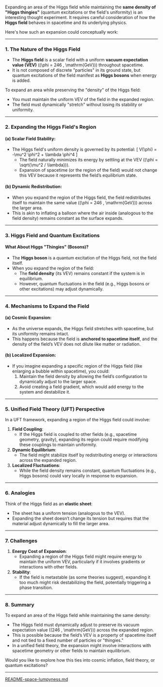 Expanding an area of the Higgs field while maintaining the **same density of "Higgs thingies"** (quantum excitations or the field's uniformity) is an interesting thought experiment. It requires careful consideration of how the **Higgs field** behaves in spacetime and its underlying physics.

Here's how such an expansion could conceptually work:

---

### **1. The Nature of the Higgs Field**
- The **Higgs field** is a scalar field with a uniform **vacuum expectation value (VEV)** (\(\phi = 246 \, \mathrm{GeV}\)) throughout spacetime.
- It is not composed of discrete "particles" in its ground state, but quantum excitations of the field manifest as **Higgs bosons** when energy is added.

To expand an area while preserving the "density" of the Higgs field:
- You must maintain the uniform VEV of the field in the expanded region.
- The field must dynamically "stretch" without losing its stability or uniformity.

---

### **2. Expanding the Higgs Field's Region**
#### (a) **Scalar Field Stability**:
- The Higgs field's uniform density is governed by its potential:
  \[
  V(\phi) = -\mu^2 \phi^2 + \lambda \phi^4
  \]
  - The field naturally minimizes its energy by settling at the VEV (\(\phi = \sqrt{\mu^2 / \lambda}\)).
  - Expansion of spacetime (or the region of the field) would not change this VEV because it represents the field’s equilibrium state.

#### (b) **Dynamic Redistribution**:
- When you expand the region of the Higgs field, the field redistributes itself to maintain the same value (\(\phi = 246 \, \mathrm{GeV}\)) across the larger area.
- This is akin to inflating a balloon where the air inside (analogous to the field density) remains constant as the surface expands.

---

### **3. Higgs Field and Quantum Excitations**
#### What About Higgs "Thingies" (Bosons)?
- The **Higgs boson** is a quantum excitation of the Higgs field, not the field itself.
- When you expand the region of the field:
  - The **field density** (its VEV) remains constant if the system is in equilibrium.
  - However, quantum fluctuations in the field (e.g., Higgs bosons or other excitations) may adjust dynamically.

---

### **4. Mechanisms to Expand the Field**
#### (a) **Cosmic Expansion**:
- As the universe expands, the Higgs field stretches with spacetime, but its uniformity remains intact.
- This happens because the field is **anchored to spacetime itself**, and the density of the field’s VEV does not dilute like matter or radiation.

#### (b) **Localized Expansion**:
- If you imagine expanding a specific region of the Higgs field (like enlarging a bubble within spacetime), you could:
  1. Maintain the field density by allowing the field’s configuration to dynamically adjust to the larger space.
  2. Avoid creating a field gradient, which would add energy to the system and destabilize it.

---

### **5. Unified Field Theory (UFT) Perspective**
In a UFT framework, expanding a region of the Higgs field could involve:
1. **Field Coupling**:
   - If the Higgs field is coupled to other fields (e.g., spacetime geometry, gravity), expanding its region could require modifying these couplings to maintain uniformity.
2. **Dynamic Equilibrium**:
   - The field might stabilize itself by redistributing energy or interactions across the expanded region.
3. **Localized Fluctuations**:
   - While the field density remains constant, quantum fluctuations (e.g., Higgs bosons) could vary locally in response to expansion.

---

### **6. Analogies**
Think of the Higgs field as an **elastic sheet**:
- The sheet has a uniform tension (analogous to the VEV).
- Expanding the sheet doesn’t change its tension but requires that the material adjust dynamically to fill the larger area.

---

### **7. Challenges**
1. **Energy Cost of Expansion**:
   - Expanding a region of the Higgs field might require energy to maintain the uniform VEV, particularly if it involves gradients or interactions with other fields.
2. **Stability**:
   - If the field is metastable (as some theories suggest), expanding it too much might risk destabilizing the field, potentially triggering a phase transition.

---

### **8. Summary**
To expand an area of the Higgs field while maintaining the same density:
- The Higgs field must dynamically adjust to preserve its vacuum expectation value (\(246 \, \mathrm{GeV}\)) across the expanded region.
- This is possible because the field’s VEV is a property of spacetime itself and not tied to a fixed number of particles or "thingies."
- In a unified field theory, the expansion might involve interactions with spacetime geometry or other fields to maintain equilibrium.

Would you like to explore how this ties into cosmic inflation, field theory, or quantum excitations?


---

[README-space-lumpyness.md](https://t2m.io/UndBhKE)
